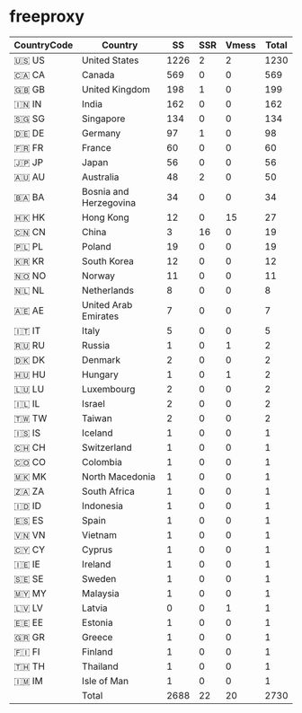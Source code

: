 # freeproxy

|CountryCode|Country|SS|SSR|Vmess|Total|
|  ----  | ----  |  ----  | ----  |  ----  | ----  |
|🇺🇸 US|United States|1226|2|2|1230|
|🇨🇦 CA|Canada|569|0|0|569|
|🇬🇧 GB|United Kingdom|198|1|0|199|
|🇮🇳 IN|India|162|0|0|162|
|🇸🇬 SG|Singapore|134|0|0|134|
|🇩🇪 DE|Germany|97|1|0|98|
|🇫🇷 FR|France|60|0|0|60|
|🇯🇵 JP|Japan|56|0|0|56|
|🇦🇺 AU|Australia|48|2|0|50|
|🇧🇦 BA|Bosnia and Herzegovina|34|0|0|34|
|🇭🇰 HK|Hong Kong|12|0|15|27|
|🇨🇳 CN|China|3|16|0|19|
|🇵🇱 PL|Poland|19|0|0|19|
|🇰🇷 KR|South Korea|12|0|0|12|
|🇳🇴 NO|Norway|11|0|0|11|
|🇳🇱 NL|Netherlands|8|0|0|8|
|🇦🇪 AE|United Arab Emirates|7|0|0|7|
|🇮🇹 IT|Italy|5|0|0|5|
|🇷🇺 RU|Russia|1|0|1|2|
|🇩🇰 DK|Denmark|2|0|0|2|
|🇭🇺 HU|Hungary|1|0|1|2|
|🇱🇺 LU|Luxembourg|2|0|0|2|
|🇮🇱 IL|Israel|2|0|0|2|
|🇹🇼 TW|Taiwan|2|0|0|2|
|🇮🇸 IS|Iceland|1|0|0|1|
|🇨🇭 CH|Switzerland|1|0|0|1|
|🇨🇴 CO|Colombia|1|0|0|1|
|🇲🇰 MK|North Macedonia|1|0|0|1|
|🇿🇦 ZA|South Africa|1|0|0|1|
|🇮🇩 ID|Indonesia|1|0|0|1|
|🇪🇸 ES|Spain|1|0|0|1|
|🇻🇳 VN|Vietnam|1|0|0|1|
|🇨🇾 CY|Cyprus|1|0|0|1|
|🇮🇪 IE|Ireland|1|0|0|1|
|🇸🇪 SE|Sweden|1|0|0|1|
|🇲🇾 MY|Malaysia|1|0|0|1|
|🇱🇻 LV|Latvia|0|0|1|1|
|🇪🇪 EE|Estonia|1|0|0|1|
|🇬🇷 GR|Greece|1|0|0|1|
|🇫🇮 FI|Finland|1|0|0|1|
|🇹🇭 TH|Thailand|1|0|0|1|
|🇮🇲 IM|Isle of Man|1|0|0|1|
||Total|2688|22|20|2730|
